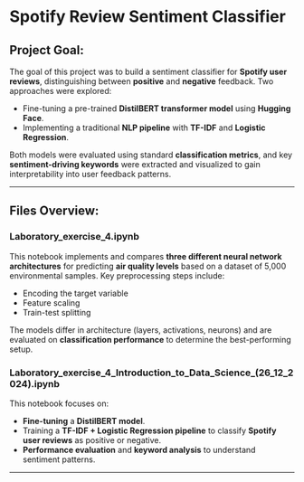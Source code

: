 # **Spotify Review Sentiment Classifier**

## **Project Goal:**

The goal of this project was to build a sentiment classifier for **Spotify user reviews**, distinguishing between **positive** and **negative** feedback. Two approaches were explored:

- Fine-tuning a pre-trained **DistilBERT transformer model** using **Hugging Face**.
- Implementing a traditional **NLP pipeline** with **TF-IDF** and **Logistic Regression**.

Both models were evaluated using standard **classification metrics**, and key **sentiment-driving keywords** were extracted and visualized to gain interpretability into user feedback patterns.

---

## **Files Overview:**

### **Laboratory_exercise_4.ipynb**

This notebook implements and compares **three different neural network architectures** for predicting **air quality levels** based on a dataset of 5,000 environmental samples. Key preprocessing steps include:

- Encoding the target variable
- Feature scaling
- Train-test splitting

The models differ in architecture (layers, activations, neurons) and are evaluated on **classification performance** to determine the best-performing setup.

### **Laboratory_exercise_4_Introduction_to_Data_Science_(26_12_2024).ipynb**

This notebook focuses on:

- **Fine-tuning** a **DistilBERT model**.
- Training a **TF-IDF + Logistic Regression pipeline** to classify **Spotify user reviews** as positive or negative.
- **Performance evaluation** and **keyword analysis** to understand sentiment patterns.

---
